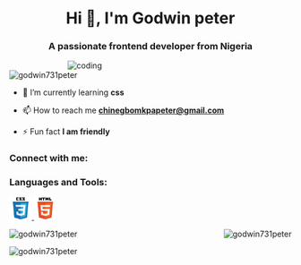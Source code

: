 <!--### Hi there 👋-->

<!--
**Godwin731peter/Godwin731peter** is a ✨ _special_ ✨ repository because its `README.md` (this file) appears on your GitHub profile.

Here are some ideas to get you started:

- 🔭 I’m currently working on ...
- 🌱 I’m currently learning ...
- 👯 I’m looking to collaborate on ...
- 🤔 I’m looking for help with ...
- 💬 Ask me about ...
- 📫 How to reach me: ...
- 😄 Pronouns: ...
- ⚡ Fun fact: ...
-->

<h1 align="center">Hi 👋, I'm Godwin peter</h1>
<h3 align="center">A passionate frontend developer from Nigeria</h3>

<img alt="coding" width="400px" align="right" src="https://steamuserimages-a.akamaihd.net/ugc/1631947648964785474/81CBA15178466DD47195A239232202E78987B714/?imw=637&imh=358&ima=fit&impolicy=Letterbox&imcolor=%23000000&letterbox=true">

<p align="left"> <img src="https://komarev.com/ghpvc/?username=godwin731peter&label=Profile%20views&color=0e75b6&style=flat" alt="godwin731peter" /> </p>

- 🌱 I’m currently learning **css**

- 📫 How to reach me **chinegbomkpapeter@gmail.com**

- ⚡ Fun fact **I am friendly**

<h3 align="left">Connect with me:</h3>
<p align="left">
</p>

<h3 align="left">Languages and Tools:</h3>
<p align="left"> <a href="https://www.w3schools.com/css/" target="_blank" rel="noreferrer"> <img src="https://raw.githubusercontent.com/devicons/devicon/master/icons/css3/css3-original-wordmark.svg" alt="css3" width="40" height="40"/> </a> <a href="https://www.w3.org/html/" target="_blank" rel="noreferrer"> <img src="https://raw.githubusercontent.com/devicons/devicon/master/icons/html5/html5-original-wordmark.svg" alt="html5" width="40" height="40"/> </a> </p>

<p><img align="left" src="https://github-readme-stats.vercel.app/api/top-langs?username=godwin731peter&show_icons=true&locale=en&layout=compact" alt="godwin731peter" /></p>

<p>&nbsp;<img align="right" src="https://github-readme-stats.vercel.app/api?username=godwin731peter&show_icons=true&locale=en" alt="godwin731peter" /></p>

<p><img align="left" src="https://github-readme-streak-stats.herokuapp.com/?user=godwin731peter&" alt="godwin731peter" /></p>
